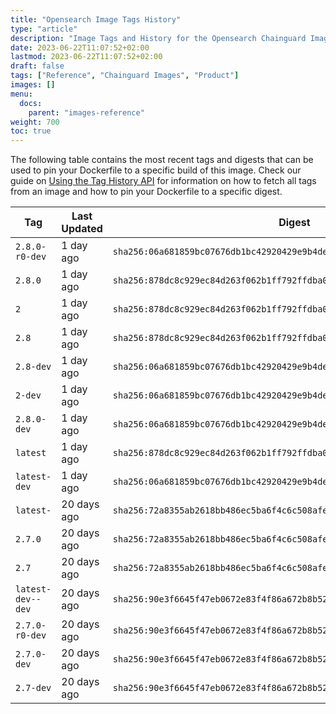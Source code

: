 ```yaml
---
title: "Opensearch Image Tags History"
type: "article"
description: "Image Tags and History for the Opensearch Chainguard Image"
date: 2023-06-22T11:07:52+02:00
lastmod: 2023-06-22T11:07:52+02:00
draft: false
tags: ["Reference", "Chainguard Images", "Product"]
images: []
menu:
  docs:
    parent: "images-reference"
weight: 700
toc: true
---
```


The following table contains the most recent tags and digests that can be used to pin your Dockerfile to a specific build of this image. Check our guide on [Using the Tag History API](/chainguard/chainguard-images/using-the-tag-history-api/) for information on how to fetch all tags from an image and how to pin your Dockerfile to a specific digest.

| Tag               | Last Updated | Digest                                                                    |
|-------------------|--------------|---------------------------------------------------------------------------|
| `2.8.0-r0-dev`    | 1 day ago    | `sha256:06a681859bc07676db1bc42920429e9b4de9be7b5e4941dcaf0007e42ab49a0a` |
| `2.8.0`           | 1 day ago    | `sha256:878dc8c929ec84d263f062b1ff792ffdba0028d9897087a8faa4d3d3e5e2f03b` |
| `2`               | 1 day ago    | `sha256:878dc8c929ec84d263f062b1ff792ffdba0028d9897087a8faa4d3d3e5e2f03b` |
| `2.8`             | 1 day ago    | `sha256:878dc8c929ec84d263f062b1ff792ffdba0028d9897087a8faa4d3d3e5e2f03b` |
| `2.8-dev`         | 1 day ago    | `sha256:06a681859bc07676db1bc42920429e9b4de9be7b5e4941dcaf0007e42ab49a0a` |
| `2-dev`           | 1 day ago    | `sha256:06a681859bc07676db1bc42920429e9b4de9be7b5e4941dcaf0007e42ab49a0a` |
| `2.8.0-dev`       | 1 day ago    | `sha256:06a681859bc07676db1bc42920429e9b4de9be7b5e4941dcaf0007e42ab49a0a` |
| `latest`          | 1 day ago    | `sha256:878dc8c929ec84d263f062b1ff792ffdba0028d9897087a8faa4d3d3e5e2f03b` |
| `latest-dev`      | 1 day ago    | `sha256:06a681859bc07676db1bc42920429e9b4de9be7b5e4941dcaf0007e42ab49a0a` |
| `latest-`         | 20 days ago  | `sha256:72a8355ab2618bb486ec5ba6f4c6c508afec124793e2a693a2ca9b1fc3c52af9` |
| `2.7.0`           | 20 days ago  | `sha256:72a8355ab2618bb486ec5ba6f4c6c508afec124793e2a693a2ca9b1fc3c52af9` |
| `2.7`             | 20 days ago  | `sha256:72a8355ab2618bb486ec5ba6f4c6c508afec124793e2a693a2ca9b1fc3c52af9` |
| `latest-dev--dev` | 20 days ago  | `sha256:90e3f6645f47eb0672e83f4f86a672b8b526d6dc23098711f4bce22eaff4e804` |
| `2.7.0-r0-dev`    | 20 days ago  | `sha256:90e3f6645f47eb0672e83f4f86a672b8b526d6dc23098711f4bce22eaff4e804` |
| `2.7.0-dev`       | 20 days ago  | `sha256:90e3f6645f47eb0672e83f4f86a672b8b526d6dc23098711f4bce22eaff4e804` |
| `2.7-dev`         | 20 days ago  | `sha256:90e3f6645f47eb0672e83f4f86a672b8b526d6dc23098711f4bce22eaff4e804` |
